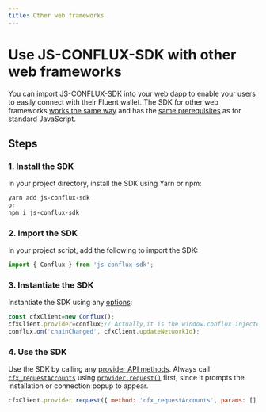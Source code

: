 ```yaml
---
title: Other web frameworks
---
```


# Use JS-CONFLUX-SDK with other web frameworks

You can import JS-CONFLUX-SDK into your web dapp to enable your users to easily connect with their Fluent wallet.
The SDK for other web frameworks [works the same way](index.md#how-it-works) and has the
[same prerequisites](index.md#prerequisites) as for standard JavaScript.

## Steps

### 1. Install the SDK

In your project directory, install the SDK using Yarn or npm:

```bash
yarn add js-conflux-sdk
or
npm i js-conflux-sdk
```

### 2. Import the SDK

In your project script, add the following to import the SDK:

```javascript
import { Conflux } from 'js-conflux-sdk';
```

### 3. Instantiate the SDK

Instantiate the SDK using any [options](../../../reference/sdk-js-options.md):

```javascript
const cfxClient=new Conflux();
cfxClient.provider=conflux;// Actually,it is the window.conflux injected by Fluent Wallet. You can also access via window.conflux
conflux.on('chainChanged', cfxClient.updateNetworkId); 
```

### 4. Use the SDK

Use the SDK by calling any [provider API methods](../../../reference/provider-api.md).
Always call [`cfx_requestAccounts`](../../../reference/rpc-api.md#eth_requestaccounts) using
[`provider.request()`](../../../reference/provider-api.md#windowconfluxrequestargs) first, since it
prompts the installation or connection popup to appear.

```javascript
cfxClient.provider.request({ method: 'cfx_requestAccounts', params: [] });
```
